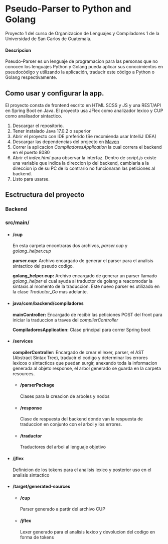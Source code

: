 # Pseudo-Parser to Python and Golang
Proyecto 1 del curso de Organizacion de Lenguajes y Compiladores 1 de la Universidad de San Carlos de Guatemala.

#### Descripcion

Pseudo-Parser es un lenguaje de programacion para las personas que no conocen los lenguajes Python y Golang pueda aplicar sus conocimientos en pseudocódigo y utilizando la aplicación, traducir este código a Python o Golang respectivamente.


## Como usar y configurar la app.

El proyecto consta de frontend escrito en HTML SCSS y JS y una REST/API en Spring Boot en Java. El proyecto usa JFlex como analizador lexico y CUP como analisador sintactico.

1. Descargar el repositorio.
2. Tener instalado Java 17.0.2 o superior
3. Abrir el proyecto con IDE preferido (Se recomienda usar IntelliJ IDEA)
4. Descargar las dependencias del projecto en [Maven](https://youtu.be/91DamlXb7bE)
5. Correr la aplicacion *CompiladoresApplication* la cual correra el backend en el puerto 8080
6. Abrir el *index.html* para observar la interfaz. Dentro de *script.js* existe una variable que indica la direccion ip del backend, cambiarla a la direccion ip de su PC de lo contrario no funcionaran las peticiones al backend.
7. Listo para usarse.

## Esctructura del proyecto
### Backend

### src/main/

- #### /cup

	En esta carpeta encontraras dos archivos, *parser.cup* y *golang_helper.cup*

	**parser.cup:** 	Archivo encargado de generar el parser para el analisis sintactico del pseudo codigo.

	**golang_helper.cup:** Archivo encargado de generar un parser llamado *golang_helper* el cual ayuda al traductor de golang a reacomodar la sintaxis al momento de la traduccion. Este nuevo parser es utilizado en la clase *Traductor_Go* mas adelante.

- #### java/com/backend/compiladores

	**mainController:** Encargado de recibir las peticiones POST del front para iniciar la traduccion a traves del *compilerController*

	**CompiladoresApplication:** Clase principal para correr Spring boot

- #### /services
	**compilerController:** Encargado de crear el lexer, parser, el AST (Abstract Sintax Tree), traducir el codigo y determinar los errores lexicos o sintacticos que puedan surgir, anexando toda la informacion generada al objeto response, el arbol generado se guarda en la carpeta resources.

	- #### /parserPackage
		Clases para la creacion de arboles y nodos
	- #### /response
		Clase de respuesta del backend donde van la respuesta de traduccion en conjunto con el arbol y los errores.
	- #### /traductor
		Traductores del arbol al lenguaje objetivo

- #### /jflex
	Definicion de los tokens para el analisis lexico y posterior uso en el analisis sintactico

- #### /target/generated-sources
	- #### /cup
		Parser generado a partir del archivo CUP
	- #### /jflex
		Lexer generado para el analisis lexico y devolucion del codigo en forma de tokens


